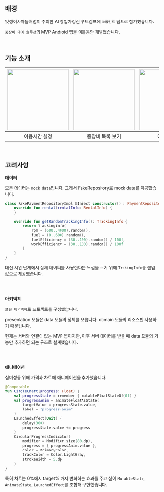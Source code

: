 ## 배경
멋쟁이사자들처럼이 주최한 AI 창업가정신 부트캠프에 `쏘큅먼트` 팀으로 참가했습니다.

`중장비 대여 솔루션`의 MVP Android 앱을 이틀동안 개발했습니다.

<br>

## 기능 소개

|<img src="https://github.com/user-attachments/assets/6d760807-d21a-4f2a-ae47-74315be30a5d" width = 200>|<img src="https://github.com/user-attachments/assets/89e7a173-214f-4dd2-897b-529d4d1d6cd1" width = 200>|<img src="https://github.com/user-attachments/assets/00322bf4-f34a-4090-9655-b6a10b09a45b" width = 200>|<img src="https://github.com/user-attachments/assets/add8ae34-f20e-45fb-9b82-8516c0c806af" width = 200>|
|:-:|:-:|:-:|:-:|
|이용시간 설정|중장비 목록 보기|예약 및 결제|실시간 트래킹|

<br>

## 고려사항

**데이터**

모든 데이터는 `mock data`입니다. 그래서 FakeRepository로 mock data를 제공했습니다.
```kotlin
class FakePaymentRepositoryImpl @Inject constructor() : PaymentRepository {
    override fun rental(rentalInfo: RentalInfo) {
    }

    override fun getRandomTrackingInfo(): TrackingInfo {
        return TrackingInfo(
            rpm = (600..4000).random(),
            fuel = (0..600).random(),
            fuelEfficiency = (30..100).random() / 100f,
            workEfficiency = (30..100).random() / 100f
        )
    }
}
```
대신 시연 단계에서 실제 데이터를 사용한다는 느낌을 주기 위해 `TrakingInfo`를 랜덤값으로 제공했습니다.

<br><br>

**아키텍처**

`클린 아키텍처`로 프로젝트를 구성했습니다.

presentation 모듈은 data 모듈의 정체를 모릅니다. domain 모듈의 리소스만 사용하기 때문입니다.

현재는 서버와 연결이 없는 MVP 앱이지만, 이후 서버 데이터를 받을 때 data 모듈의 기능만 추가하면 되는 구조로 설계했습니다.

<br><br>

**애니메이션**

심미성을 위해 가격과 차트에 애니메이션을 추가했습니다.
```kotlin
@Composable
fun CircleChart(progress: Float) {
    val progressState = remember { mutableFloatStateOf(0f) }
    val progressAnim = animateFloatAsState(
        targetValue = progressState.value,
        label = "progress-anim"
    )
    LaunchedEffect(Unit) {
        delay(300)
        progressState.value += progress
    }
    CircularProgressIndicator(
        modifier = Modifier.size(80.dp),
        progress = { progressAnim.value },
        color = PrimaryColor,
        trackColor = Color.LightGray,
        strokeWidth = 5.dp
    )
}
```
특히 차트는 0%에서 target% 까지 변화하는 효과를 주고 싶어 `MutableState`, `AnimateState`, `LaunchedEffect`를 조합해 구현했습니다.
